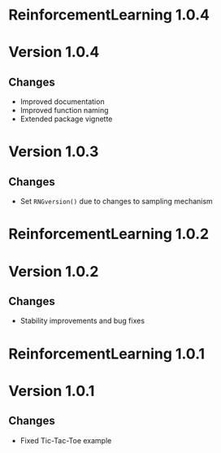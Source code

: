 # ReinforcementLearning 1.0.4

# Version 1.0.4

## Changes

* Improved documentation
* Improved function naming
* Extended package vignette

# Version 1.0.3

## Changes

* Set `RNGversion()` due to changes to sampling mechanism

# ReinforcementLearning 1.0.2

# Version 1.0.2

## Changes

* Stability improvements and bug fixes

# ReinforcementLearning 1.0.1

# Version 1.0.1

## Changes

* Fixed Tic-Tac-Toe example
